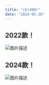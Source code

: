 ```yaml
---
title: "cbr400r"
date: "2024-05-28"
---
```


## 2022款！

![图片描述](/images/cbr400r.jpg)

## 2024款！

![图片描述](/images/cbr400r2024.jpg)

